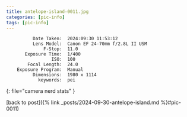 ```yaml
---
title: antelope-island-0011.jpg
categories: [pic-info]
tags: [pic-info]
---
```


```text
          Date Taken:  2024:09:30 11:53:12
          Lens Model:  Canon EF 24-70mm f/2.8L II USM
              F-Stop:  11.0
       Exposure Time:  1/400
                 ISO:  100
        Focal Length:  24.0
    Exposure Program:  Manual
          Dimensions:  1980 x 1114
            keywords:  pei
```
{: file="camera nerd stats" }

[back to post]({% link _posts/2024-09-30-antelope-island.md %}#pic-0011)